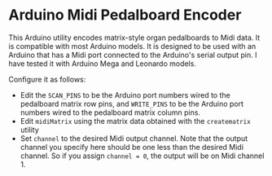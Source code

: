 # Arduino Midi Pedalboard Encoder

This Arduino utility encodes matrix-style organ pedalboards to Midi data. It
is compatible with most Arduino models. It is designed to be used with
an Arduino that has a Midi port connected to the Arduino's serial
output pin. I have tested it with Arduino Mega and Leonardo models.

Configure it as follows:

- Edit the `SCAN_PINS` to be the Arduino port numbers
  wired to the pedalboard matrix row pins, and `WRITE_PINS` to be the
  Arduino port numbers wired to the pedalboard matrix column pins. 
- Edit `midiMatrix` using the matrix data obtained with the `creatematrix` utility
- Set `channel` to the desired Midi output channel. Note that the output channel
  you specify here should be one less than the desired Midi channel. So if you assign
  `channel = 0`, the output will be on Midi channel 1.


